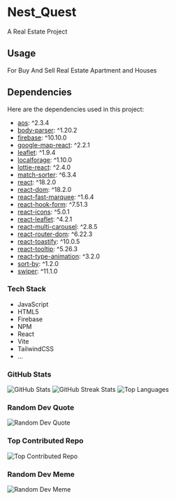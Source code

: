 # Nest_Quest

A Real Estate Project

## Usage

For Buy And Sell Real Estate Apartment and Houses

## Dependencies

Here are the dependencies used in this project:

- [aos](https://github.com/michalsnik/aos): ^2.3.4
- [body-parser](https://www.npmjs.com/package/body-parser): ^1.20.2
- [firebase](https://www.npmjs.com/package/firebase): ^10.10.0
- [google-map-react](https://www.npmjs.com/package/google-map-react): ^2.2.1
- [leaflet](https://www.npmjs.com/package/leaflet): ^1.9.4
- [localforage](https://www.npmjs.com/package/localforage): ^1.10.0
- [lottie-react](https://www.npmjs.com/package/lottie-react): ^2.4.0
- [match-sorter](https://www.npmjs.com/package/match-sorter): ^6.3.4
- [react](https://reactjs.org/): ^18.2.0
- [react-dom](https://reactjs.org/docs/react-dom.html): ^18.2.0
- [react-fast-marquee](https://www.npmjs.com/package/react-fast-marquee): ^1.6.4
- [react-hook-form](https://www.npmjs.com/package/react-hook-form): ^7.51.3
- [react-icons](https://react-icons.github.io/react-icons/): ^5.0.1
- [react-leaflet](https://www.npmjs.com/package/react-leaflet): ^4.2.1
- [react-multi-carousel](https://www.npmjs.com/package/react-multi-carousel): ^2.8.5
- [react-router-dom](https://reactrouter.com/web/guides/quick-start): ^6.22.3
- [react-toastify](https://www.npmjs.com/package/react-toastify): ^10.0.5
- [react-tooltip](https://www.npmjs.com/package/react-tooltip): ^5.26.3
- [react-type-animation](https://www.npmjs.com/package/react-type-animation): ^3.2.0
- [sort-by](https://www.npmjs.com/package/sort-by): ^1.2.0
- [swiper](https://swiperjs.com/): ^11.1.0



### Tech Stack

- JavaScript
- HTML5
- Firebase
- NPM
- React
- Vite
- TailwindCSS
- ...

### GitHub Stats

![GitHub Stats](https://github-readme-stats.vercel.app/api?username=gmhridu&theme=dark&hide_border=false&include_all_commits=false&count_private=false)
![GitHub Streak Stats](https://github-readme-streak-stats.herokuapp.com/?user=gmhridu&theme=dark&hide_border=false)
![Top Languages](https://github-readme-stats.vercel.app/api/top-langs/?username=gmhridu&theme=dark&hide_border=false&include_all_commits=false&count_private=false&layout=compact)

### Random Dev Quote

![Random Dev Quote](https://quotes-github-readme.vercel.app/api?type=horizontal&theme=radical)

### Top Contributed Repo

![Top Contributed Repo](https://github-contributor-stats.vercel.app/api?gmhridu=yourusername&limit=5&theme=dark&combine_all_yearly_contributions=true)

### Random Dev Meme

![Random Dev Meme](https://randommeme-five.vercel.app/)
